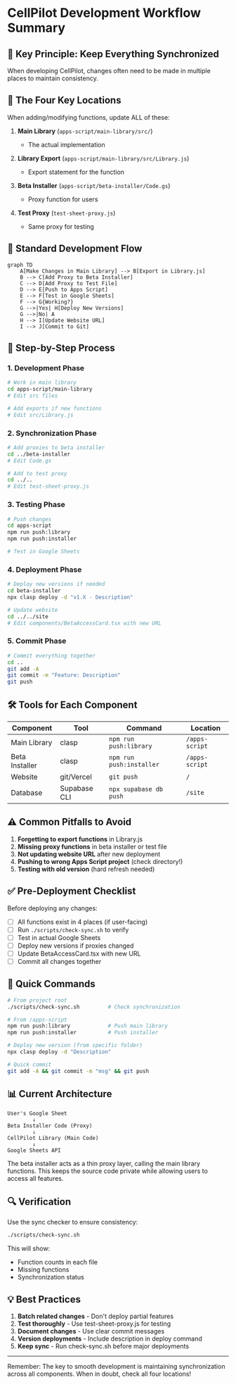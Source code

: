 # CellPilot Development Workflow Summary

## 🎯 Key Principle: Keep Everything Synchronized

When developing CellPilot, changes often need to be made in multiple places to maintain consistency.

## 📍 The Four Key Locations

When adding/modifying functions, update ALL of these:

1. **Main Library** (`apps-script/main-library/src/`)
   - The actual implementation
   
2. **Library Export** (`apps-script/main-library/src/Library.js`)
   - Export statement for the function
   
3. **Beta Installer** (`apps-script/beta-installer/Code.gs`)
   - Proxy function for users
   
4. **Test Proxy** (`test-sheet-proxy.js`)
   - Same proxy for testing

## 🔄 Standard Development Flow

```mermaid
graph TD
    A[Make Changes in Main Library] --> B[Export in Library.js]
    B --> C[Add Proxy to Beta Installer]
    C --> D[Add Proxy to Test File]
    D --> E[Push to Apps Script]
    E --> F[Test in Google Sheets]
    F --> G{Working?}
    G -->|Yes| H[Deploy New Versions]
    G -->|No| A
    H --> I[Update Website URL]
    I --> J[Commit to Git]
```

## 📝 Step-by-Step Process

### 1. Development Phase
```bash
# Work in main library
cd apps-script/main-library
# Edit src files

# Add exports if new functions
# Edit src/Library.js
```

### 2. Synchronization Phase
```bash
# Add proxies to beta installer
cd ../beta-installer
# Edit Code.gs

# Add to test proxy
cd ../..
# Edit test-sheet-proxy.js
```

### 3. Testing Phase
```bash
# Push changes
cd apps-script
npm run push:library
npm run push:installer

# Test in Google Sheets
```

### 4. Deployment Phase
```bash
# Deploy new versions if needed
cd beta-installer
npx clasp deploy -d "v1.X - Description"

# Update website
cd ../../site
# Edit components/BetaAccessCard.tsx with new URL
```

### 5. Commit Phase
```bash
# Commit everything together
cd ..
git add -A
git commit -m "Feature: Description"
git push
```

## 🛠️ Tools for Each Component

| Component | Tool | Command | Location |
|-----------|------|---------|----------|
| Main Library | clasp | `npm run push:library` | `/apps-script` |
| Beta Installer | clasp | `npm run push:installer` | `/apps-script` |
| Website | git/Vercel | `git push` | `/` |
| Database | Supabase CLI | `npx supabase db push` | `/site` |

## ⚠️ Common Pitfalls to Avoid

1. **Forgetting to export functions** in Library.js
2. **Missing proxy functions** in beta installer or test file
3. **Not updating website URL** after new deployment
4. **Pushing to wrong Apps Script project** (check directory!)
5. **Testing with old version** (hard refresh needed)

## ✅ Pre-Deployment Checklist

Before deploying any changes:

- [ ] All functions exist in 4 places (if user-facing)
- [ ] Run `./scripts/check-sync.sh` to verify
- [ ] Test in actual Google Sheets
- [ ] Deploy new versions if proxies changed
- [ ] Update BetaAccessCard.tsx with new URL
- [ ] Commit all changes together

## 🚀 Quick Commands

```bash
# From project root
./scripts/check-sync.sh         # Check synchronization

# From /apps-script
npm run push:library            # Push main library
npm run push:installer          # Push installer

# Deploy new version (from specific folder)
npx clasp deploy -d "Description"

# Quick commit
git add -A && git commit -m "msg" && git push
```

## 📊 Current Architecture

```
User's Google Sheet
        ↓
Beta Installer Code (Proxy)
        ↓
CellPilot Library (Main Code)
        ↓
Google Sheets API
```

The beta installer acts as a thin proxy layer, calling the main library functions. This keeps the source code private while allowing users to access all features.

## 🔍 Verification

Use the sync checker to ensure consistency:
```bash
./scripts/check-sync.sh
```

This will show:
- Function counts in each file
- Missing functions
- Synchronization status

## 💡 Best Practices

1. **Batch related changes** - Don't deploy partial features
2. **Test thoroughly** - Use test-sheet-proxy.js for testing
3. **Document changes** - Use clear commit messages
4. **Version deployments** - Include description in deploy command
5. **Keep sync** - Run check-sync.sh before major deployments

---

Remember: The key to smooth development is maintaining synchronization across all components. When in doubt, check all four locations!